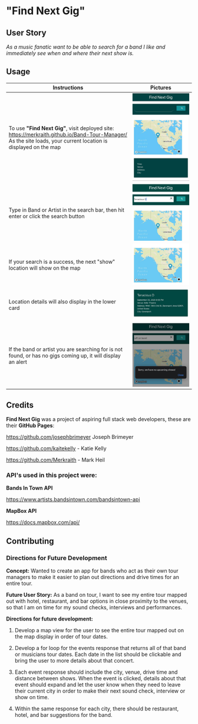 # "Find Next Gig"


## User Story

*As a music fanatic want to be able to search for a band I like and immediately see when and where their next show is.*  


## Usage

Instructions | Pictures
------------ | -------------
To use **"Find Next Gig"**, visit deployed site: https://merkraith.github.io/Band-Tour-Manager/  As the site loads, your current location is displayed on the map | ![findnextgig1](/findnextgig1.jpg)
Type in Band or Artist in the search bar, then hit enter or click the search button | ![findnextgig2](/findnextgig2.jpg)
If your search is a success, the next "show" location will show on the map | ![findnextgig3](/findnextgig3.jpg)
Location details will also display in the lower card | ![findnextgig4](/findnextgig4.jpg)
If the band or artist you are searching for is not found, or has no gigs coming up, it will display an alert | ![findnextgig5](/findnextgig5.jpg)



## Credits

**Find Next Gig** was a project of aspiring full stack web developers, these are their **GitHub Pages**:

https://github.com/josephbrimeyer Joseph Brimeyer

https://github.com/kaitekelly - Katie Kelly

https://github.com/Merkraith - Mark Heil


### API's used in this project were: ###


**Bands In Town API**

https://www.artists.bandsintown.com/bandsintown-api

**MapBox API**

https://docs.mapbox.com/api/




## Contributing

### Directions for Future Development ###

**Concept:** 
Wanted to create an app for bands who act as their own tour managers to make it easier to plan out directions and drive times for an entire tour. 

**Future User Story:**
As a band on tour, I want to see my entire tour mapped out with hotel, restaurant, and bar options in close proximity to the venues, so that I am on time for my sound checks, interviews and performances. 

**Directions for future development:** 
1. Develop a  map view for the user to see the entire tour mapped out on the map display in order of tour dates. 

2. Develop a for loop for the events response that returns all of that band or musicians tour dates. Each date in the list should be  clickable and bring the user to more details about that concert.

3. Each event response should include the city, venue, drive time and distance between shows. When the event is clicked, details about that event should expand and let the user know when they need to leave their current city in order to make their next sound check, interview or show on time. 

4. Within the same response for each city, there should be restaurant, hotel, and bar suggestions for the band. 

